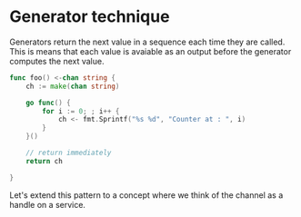 # Generator technique

Generators return the next value in a sequence each time they are called. This is means that each value is avaiable as an output before the generator computes the next value.

```go
func foo() <-chan string {
	ch := make(chan string)

	go func() {
		for i := 0; ; i++ {
			ch <- fmt.Sprintf("%s %d", "Counter at : ", i)
		}
	}()

	// return immediately
	return ch

}
```
Let's extend this pattern to a concept where we think of the channel as a handle on a service.
